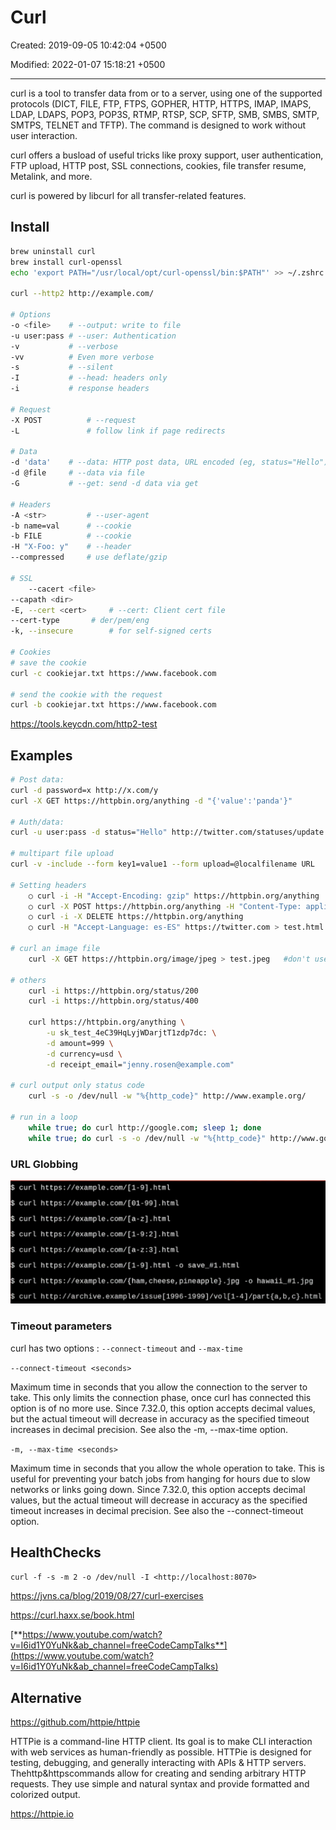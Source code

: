 # Curl

Created: 2019-09-05 10:42:04 +0500

Modified: 2022-01-07 15:18:21 +0500

---

curl is a tool to transfer data from or to a server, using one of the supported protocols (DICT, FILE, FTP, FTPS, GOPHER, HTTP, HTTPS, IMAP, IMAPS, LDAP, LDAPS, POP3, POP3S, RTMP, RTSP, SCP, SFTP, SMB, SMBS, SMTP, SMTPS, TELNET and TFTP). The command is designed to work without user interaction.

curl offers a busload of useful tricks like proxy support, user authentication, FTP upload, HTTP post, SSL connections, cookies, file transfer resume, Metalink, and more.

curl is powered by libcurl for all transfer-related features.

## Install

```bash
brew uninstall curl
brew install curl-openssl
echo 'export PATH="/usr/local/opt/curl-openssl/bin:$PATH"' >> ~/.zshrc

curl --http2 http://example.com/

# Options
-o <file>    # --output: write to file
-u user:pass # --user: Authentication
-v           # --verbose
-vv          # Even more verbose
-s           # --silent
-I           # --head: headers only
-i           # response headers

# Request
-X POST          # --request
-L               # follow link if page redirects

# Data
-d 'data'    # --data: HTTP post data, URL encoded (eg, status="Hello")
-d @file     # --data via file
-G           # --get: send -d data via get

# Headers
-A <str>         # --user-agent
-b name=val      # --cookie
-b FILE          # --cookie
-H "X-Foo: y"    # --header
--compressed     # use deflate/gzip

# SSL
    --cacert <file>
--capath <dir>
-E, --cert <cert>     # --cert: Client cert file
--cert-type       # der/pem/eng
-k, --insecure        # for self-signed certs

# Cookies
# save the cookie
curl -c cookiejar.txt https://www.facebook.com

# send the cookie with the request
curl -b cookiejar.txt https://www.facebook.com
```

<https://tools.keycdn.com/http2-test>

## Examples

```bash
# Post data:
curl -d password=x http://x.com/y
curl -X GET https://httpbin.org/anything -d "{'value':'panda'}"

# Auth/data:
curl -u user:pass -d status="Hello" http://twitter.com/statuses/update.xml

# multipart file upload
curl -v -include --form key1=value1 --form upload=@localfilename URL

# Setting headers
    ○ curl -i -H "Accept-Encoding: gzip" https://httpbin.org/anything
    ○ curl -X POST https://httpbin.org/anything -H "Content-Type: application/json" --data {"value":"panda"} -d '{"value": "panda"}'
    ○ curl -i -X DELETE https://httpbin.org/anything
    ○ curl -H "Accept-Language: es-ES" https://twitter.com > test.html

# curl an image file
    curl -X GET https://httpbin.org/image/jpeg > test.jpeg   #don't use -i since it will corrupt the image

# others
    curl -i https://httpbin.org/status/200
    curl -i https://httpbin.org/status/400

    curl https://httpbin.org/anything \
        -u sk_test_4eC39HqLyjWDarjtT1zdp7dc: \
        -d amount=999 \
        -d currency=usd \
        -d receipt_email="jenny.rosen@example.com"

# curl output only status code
    curl -s -o /dev/null -w "%{http_code}" http://www.example.org/

# run in a loop
    while true; do curl http://google.com; sleep 1; done
    while true; do curl -s -o /dev/null -w "%{http_code}" http://www.google.com/; done
```

### URL Globbing

![image](../../../media/DevOps-Terminal-Bash-Curl-image1.png)

### Timeout parameters

curl has two options : `--connect-timeout` and `--max-time`

`--connect-timeout <seconds>`

Maximum time in seconds that you allow the connection to the server to take. This only limits the connection phase, once curl has connected this option is of no more use. Since 7.32.0, this option accepts decimal values, but the actual timeout will decrease in accuracy as the specified timeout increases in decimal precision. See also the -m, --max-time option.

`-m, --max-time <seconds>`

Maximum time in seconds that you allow the whole operation to take. This is useful for preventing your batch jobs from hanging for hours due to slow networks or links going down. Since 7.32.0, this option accepts decimal values, but the actual timeout will decrease in accuracy as the specified timeout increases in decimal precision. See also the --connect-timeout option.

## HealthChecks

`curl -f -s -m 2 -o /dev/null -I <http://localhost:8070>`

<https://jvns.ca/blog/2019/08/27/curl-exercises>

<https://curl.haxx.se/book.html>

[**https://www.youtube.com/watch?v=I6id1Y0YuNk&ab_channel=freeCodeCampTalks**](https://www.youtube.com/watch?v=I6id1Y0YuNk&ab_channel=freeCodeCampTalks)

## Alternative

<https://github.com/httpie/httpie>

HTTPie is a command-line HTTP client. Its goal is to make CLI interaction with web services as human-friendly as possible. HTTPie is designed for testing, debugging, and generally interacting with APIs & HTTP servers. Thehttp&httpscommands allow for creating and sending arbitrary HTTP requests. They use simple and natural syntax and provide formatted and colorized output.

<https://httpie.io>

